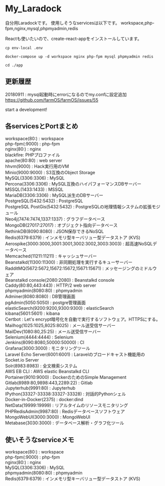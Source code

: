 # My_Laradock
自分用Laradockです。
使用しそうなservicesは以下です。
workspace,php-fpm,nginx,mysql,phpmyadmin,redis

Reactも使いたいので、create-react-appをインストールしています。

```
cp env-local .env
```
```
docker-compose up -d workspace nginx php-fpm mysql phpmyadmin redis
```
```
cd ./app
```

## 更新履歴
20180911 : mysql起動時にerrorになるのでmy.confに設定追加  
https://github.com/farmOS/farmOS/issues/55

start a development!
## 各servicesとPortまとめ

workspace(80:) : workspace   
php-fpm(:9000) : php-fpm  
nginx(80:) : nginx  
blackfire: PHPプロファイル  
apache(80:80) : web server  
hhvm(9000) : Hack実行用のVM  
Minio(9000:9000) : S3互換のObject Storage  
MySQL(3306:3306) : MySQL  
Percona(3306:3306) : MySQL互換のハイパフォーマンスDBサーバー  
MSSQL(1433:1433) : MSSQL  
MariaDB(3306:3306) : MySQL派生のDBサーバー  
PostgreSQL(5432:5432) : PostgreSQL  
PostgreSQL PostGis(5432:5432) : PostgreSQLの地理情報システムの拡張モジュール  
Neo4j(7474:7474,1337:1337) : グラフデータベース  
MongoDB(27017:27017) : オブジェクト指向データベース  
RethinkDB(8090:8080) : JSON保存できるNoSQL  
Redis(6379:6379) : インメモリ型キーバリュー型データストア (KVS)  
Aerospike(3000:3000,3001:3001,3002:3002,3003:3003) : 超高速NoSQLデータベース  
Memcached(11211:11211) : キャッシュサーバー  
Beanstalkd(11300:11300) : 非同期処理を実行するキューサーバー  
RadditMQ(5672:5672,15672:15672,15671:15671) : メッセージングのミドルウェア  
Beanstalkd console(2080:2080) : Beanstalkd console  
Caddy(80:80,443:443) : HTTP/2 web server  
phpmyadmin(8080:80) : phpmyadmin  
Adminer(8080:8080) : DB管理画面  
pgAdmin(5050:5050) : postgre管理画面  
elasticSearch(9200:9200,9300:9300) : elasticSearch  
kibana(5601:5601) : kibana  
Certbot : Let's encrypt暗号化を自動で実行するソフトウェア。HTTPSにする。  
Mailhog(1025:1025,8025:8025) : メール送受信サーバー  
MailDev(1080:80,25:25) : メール送受信サーバー  
Selenium(4444:4444) : Selenium  
Jenkins(8090:8080,50000:50000) : CI  
Grafana(3000:3000) : モニタリングツール  
Laravel Echo Server(6001:6001) : Laravelのブロードキャスト機能用のSocket.io Server  
Solr(8983:8983) : 全文検索システム  
AWS EB CLI : AWS elastic Beanstalkd CLI  
Portainer(9010:9000) : DockerのためのSimple Management  
Gitlab(8989:80,9898:443,2289:22) : Gitlab  
Jupyterhub(9991:80) : Jupyterhub  
IPython(33327-33338:33327-33328) : 対話的Pythonシェル  
Docker-in-Docker(2375) : docker:dind  
NetData(19999:19999) : リアルタイムのリソースモニタリング  
PHPRedisAdmin(9987:80) : Redisデータベースソフトウェア  
MongoWebUI(3000:3000) : MongoWebUI  
Metabase(3030:3000) : データベース解析・グラフ化ツール  

## 使いそうなserviceメモ
workspace(80:) : workspace  
php-fpm(:9000) : php-fpm  
nginx(80:) : nginx  
MySQL(3306:3306) : MySQL  
phpmyadmin(8080:80) : phpmyadmin  
Redis(6379:6379) : インメモリ型キーバリュー型データストア (KVS)  

